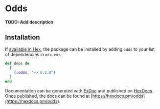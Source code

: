 # Odds

**TODO: Add description**

## Installation

If [available in Hex](https://hex.pm/docs/publish), the package can be installed
by adding `odds` to your list of dependencies in `mix.exs`:

```elixir
def deps do
  [
    {:odds, "~> 0.1.0"}
  ]
end
```

Documentation can be generated with [ExDoc](https://github.com/elixir-lang/ex_doc)
and published on [HexDocs](https://hexdocs.pm). Once published, the docs can
be found at [https://hexdocs.pm/odds](https://hexdocs.pm/odds).

